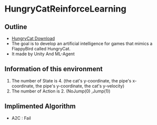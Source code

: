 # HungryCatReinforceLearning
## Outline
- [HungryCat Download](https://play.google.com/store/apps/details?id=com.Truer.HungryCat)
- The goal is to develop an artificial intelligence for games that mimics a FlappyBird called HungryCat.
- It made by Unity And ML-Agent
## Information of this environment
1. The number of State is 4. (the cat's y-coordinate, the pipe's x-coordinate, the pipe's y-coordinate, the cat's y-velocity)  
2. The number of Action is 2. (NoJump(0) ,Jump(1))
## Implimented Algorithm
- A2C : Fail

